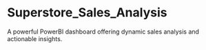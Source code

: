 # Superstore_Sales_Analysis
A powerful PowerBI dashboard offering dynamic sales analysis and actionable insights.
